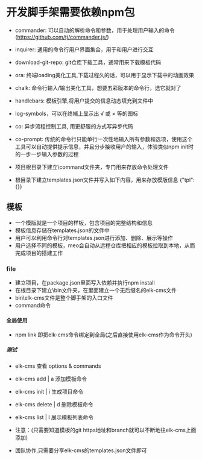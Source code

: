 # 开发脚手架需要依赖npm包
- commander: 可以自动的解析命令和参数，用于处理用户输入的命令(https://github.com/tj/commander.js/)
- inquirer: 通用的命令行用户界面集合，用于和用户进行交互
- download-git-repo: git仓库下载工具，通常用来下载模板代码
- ora: 终端loading美化工具,下载过程久的话，可以用于显示下载中的动画效果
- chalk: 命令行输入/输出美化工具，想要五彩版本的命令行，选它就对了
- handlebars: 模板引擎,将用户提交的信息动态填充到文件中
- log-symbols，可以在终端上显示出 √ 或 × 等的图标

- co: 异步流程控制工具, 用更舒服的方式写异步代码
- co-prompt: 传统的命令行只能单行一次性地输入所有参数和选项，使用这个工具可以自动提供提示信息，并且分步接收用户的输入，体验类似npm init时的一步一步输入参数的过程

- 项目根目录下建立\command文件夹，专门用来存放命令处理文件
- 根目录下建立templates.json文件并写入如下内容，用来存放模版信息 {"tpl": {}}

## 模板
- 一个模版就是一个项目的样板，包含项目的完整结构和信息
- 模板信息存储在templates.json的文件中
- 用户可以利用命令行对templates.json进行添加、删除、展示等操作
- 用户选择不同的模板，meo会自动从远程仓库把相应的模板拉取到本地，从而完成项目的搭建工作

### file
- 建立项目，在package.json里面写入依赖并执行npm install
- 在根目录下建立\bin文件夹，在里面建立一个无后缀名的elk-cms文件
- bin\elk-cms文件是整个脚手架的入口文件
- command命令

#### 全局使用
- npm link 即把elk-cms命令绑定到全局(之后直接使用elk-cms作为命令开头)

##### 测试
- elk-cms 查看 options & commands
- elk-cms add | a  添加模板命令
- elk-cms init | i 生成项目命令
- elk-cms delete | d 删除模板命令
- elk-cms list | l 展示模板列表命令

- 注意：(只需要知道模板的git https地址和branch就可以不断地往elk-cms上面添加)
- 团队协作,只需要分享elk-cms的templates.json文件即可